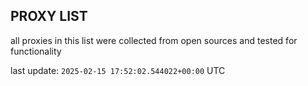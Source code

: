 ## PROXY LIST

all proxies in this list were collected from open sources and tested for functionality

last update: `2025-02-15 17:52:02.544022+00:00` UTC
